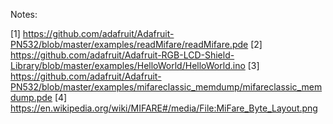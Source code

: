 Notes:

[1] https://github.com/adafruit/Adafruit-PN532/blob/master/examples/readMifare/readMifare.pde
[2] https://github.com/adafruit/Adafruit-RGB-LCD-Shield-Library/blob/master/examples/HelloWorld/HelloWorld.ino
[3] https://github.com/adafruit/Adafruit-PN532/blob/master/examples/mifareclassic_memdump/mifareclassic_memdump.pde
[4] https://en.wikipedia.org/wiki/MIFARE#/media/File:MiFare_Byte_Layout.png